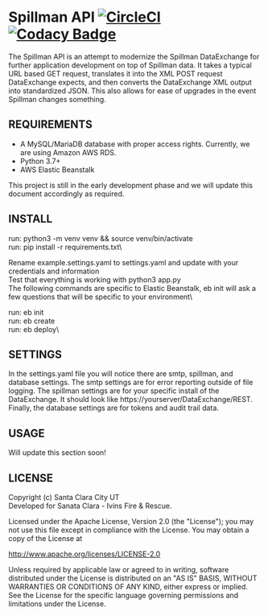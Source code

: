 # Spillman API [![CircleCI](https://circleci.com/gh/sccity/spillman-api.svg?style=svg)](https://circleci.com/gh/sccity/spillman-api) [![Codacy Badge](https://app.codacy.com/project/badge/Grade/b9f3e0f2cc6b4731af46372f79cab252)](https://www.codacy.com?utm_source=github.com&amp;utm_medium=referral&amp;utm_content=sccity/spillman-api&amp;utm_campaign=Badge_Grade)

The Spillman API is an attempt to modernize the Spillman DataExchange for further application development on top of Spillman data. It takes a typical URL based GET request, translates it into the XML POST request DataExchange expects, and then converts the DataExchange XML output into standardized JSON. This also allows for ease of upgrades in the event Spillman changes something.

## REQUIREMENTS
*  A MySQL/MariaDB database with proper access rights. Currently, we are using Amazon AWS RDS.
*  Python 3.7+
*  AWS Elastic Beanstalk

This project is still in the early development phase and we will update this document accordingly as required.

## INSTALL
run: python3 -m venv venv && source venv/bin/activate\
run: pip install -r requirements.txt\

Rename example.settings.yaml to settings.yaml and update with your credentials and information\
Test that everything is working with python3 app.py\
The following commands are specific to Elastic Beanstalk, eb init will ask a few questions that will be specific to your environment\

run: eb init\
run: eb create\
run: eb deploy\

## SETTINGS
In the settings.yaml file you will notice there are smtp, spillman, and database settings. The smtp settings are for error reporting outside of file logging. The spillman settings are for your specific install of the DataExchange. It should look like https://yourserver/DataExchange/REST. Finally, the database settings are for tokens and audit trail data.

## USAGE
Will update this section soon!

## LICENSE
Copyright (c) Santa Clara City UT\
Developed for Sanata Clara - Ivins Fire & Rescue.

Licensed under the Apache License, Version 2.0 (the "License");
you may not use this file except in compliance with the License.
You may obtain a copy of the License at

<http://www.apache.org/licenses/LICENSE-2.0>

Unless required by applicable law or agreed to in writing, software
distributed under the License is distributed on an "AS IS" BASIS,
WITHOUT WARRANTIES OR CONDITIONS OF ANY KIND, either express or implied.
See the License for the specific language governing permissions and
limitations under the License.
